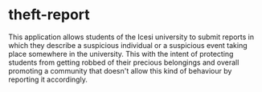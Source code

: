 # theft-report
This application allows students of the Icesi university to submit reports in which they describe a suspicious individual or a suspicious
event taking place somewhere in the university.
This with the intent of protecting students from getting robbed of their precious belongings and overall promoting a community that 
doesn't allow this kind of behaviour by reporting it accordingly.
